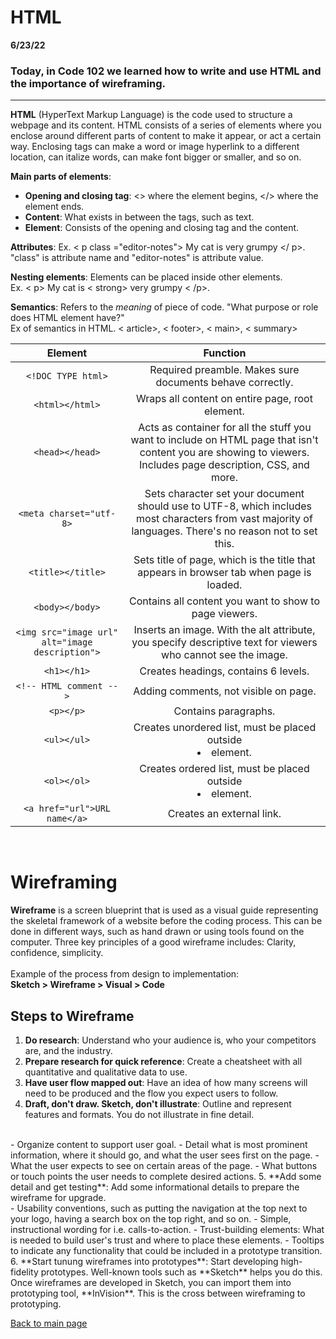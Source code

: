 # HTML
**6/23/22** 
### Today, in Code 102 we learned how to write and use HTML and the importance of wireframing. 

--- 

**HTML** (HyperText Markup Language) is the code used to structure a webpage and its content. HTML consists of a series of elements where you enclose around different parts of content to make it appear, or act a certain way. Enclosing tags can make a word or image hyperlink to a different location, can italize words, can make font bigger or smaller, and so on. 

**Main parts of elements**:
- **Opening and closing tag**: <> where the element begins, </> where the element ends. 
- **Content**: What exists in between the tags, such as text. 
- **Element**: Consists of the opening and closing tag and the content. 

**Attributes**: Ex. < p class ="editor-notes"> My cat is very grumpy </ p>. <br> "class" is attribute name and "editor-notes" is attribute value. 

**Nesting elements**: Elements can be placed inside other elements.
<br> Ex. < p> My cat is < strong> very </strong> grumpy < /p>.

**Semantics**: Refers to the *meaning* of piece of code. "What purpose or role does HTML element have?"
<br>Ex of semantics in HTML. < article>, < footer>, < main>, < summary>

| **Element**            |          **Function** |
| :---: | :---: |
| `<!DOC TYPE html>` | Required preamble. Makes sure documents behave correctly. |
| `<html></html>` | Wraps all content on entire page, root element. |
| `<head></head>` | Acts as container for all the stuff you want to include on HTML page that isn't content you are showing to viewers. Includes page description, CSS, and more. |
| `<meta charset="utf-8>` | Sets character set your document should use to UTF-8, which includes most characters from vast majority of languages. There's no reason not to set this. |
| `<title></title>` | Sets title of page, which is the title that appears in browser tab when page is loaded. |
| `<body></body>`| Contains all content you want to show to page viewers. |
| `<img src="image url" alt="image description">`| Inserts an image. With the alt attribute, you specify descriptive text for viewers who cannot see the image.  |
| `<h1></h1>`| Creates headings, contains 6 levels. |
| `<!-- HTML comment -->`| Adding comments, not visible on page. |
| `<p></p>`| Contains paragraphs. |
| `<ul></ul>`| Creates unordered list, must be placed outside <li> element. |
| `<ol></ol>`| Creates ordered list, must be placed outside <li> element. |
| `<a href="url">URL name</a>`| Creates an external link. |

<br>

# Wireframing 
**Wireframe** is a screen blueprint that is used as a visual guide representing the skeletal framework of a website before the coding process. This can be done in different ways, such as hand drawn or using tools found on the computer. Three key principles of a good wireframe includes: Clarity, confidence, simplicity.   
<br>Example of the process from design to implementation:
<br> **Sketch > Wireframe > Visual > Code**

## Steps to Wireframe
1. **Do research**: Understand who your audience is, who your competitors are, and the industry. 
2. **Prepare research for quick reference**: Create a cheatsheet with all quantitative and qualitative data to use. 
3. **Have user flow mapped out**: Have an idea of how many screens will need to be produced and the flow you expect users to follow. 
4. **Draft, don't draw. Sketch, don't illustrate**: Outline and represent features and formats. You do not illustrate in fine detail. 
<br>
- Organize content to support user goal. 
- Detail what is most prominent information, where it should go, and what the user sees first on the page. 
- What the user expects to see on certain areas of the page. 
- What buttons or touch points the user needs to complete desired actions. 
5. **Add some detail and get testing**: Add some informational details to prepare the wireframe for upgrade. 
<br> 
- Usability conventions, such as putting the navigation at the top next to your logo, having a search box on the top right, and so on.
- Simple, instructional wording for i.e. calls-to-action.
- Trust-building elements: What is needed to build user's trust and where to place these elements. 
- Tooltips to indicate any functionality that could be included in a prototype transition.
6. **Start tunung wireframes into prototypes**: Start developing high-fidelity prototypes. Well-known tools such as **Sketch** helps you do this. Once wireframes are developed in Sketch, you can import them into prototyping tool, **InVision**. This is the cross between wireframing to prototyping. 

[Back to main page](README.md)